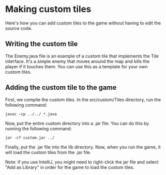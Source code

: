 # Making custom tiles
Here's how you can add custom tiles to the game without having to edit the source code.

## Writing the custom tile
The Enemy.java file is an example of a custom tile that implements the Tile interface. It's a simple enemy that moves around the map and kills the player if it touches them. You can use this as a template for your own custom tiles.

## Adding the custom tile to the game
First, we compile the custom tiles. In the src/custom/Tiles directory, run the following command:
```
javac -cp ../../ *.java
```
Now, put the entire custom directory into a .jar file. You can do this by running the following command:
```
jar -cf custom.jar ../
```
Finally, put the .jar file into the lib directory. Now, when you run the game, it will load the custom tiles from the .jar file.

Note: if you use IntelliJ, you might need to right-click the jar file and select "Add as Library" in order for the game to load the custom tiles.